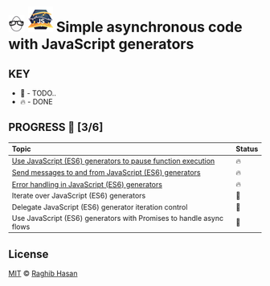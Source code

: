 # ![🥚 EH](./eH-logo.png) ![Generators](./generator-logo.png) Simple asynchronous code with JavaScript generators

## KEY
* 🚧 - TODO..
* 🔥 - DONE

## PROGRESS 🚀 [3/6]

|  Topic       |        Status     |
| :-------------  | :------------- |
| [Use JavaScript (ES6) generators to pause function execution](./practices/pause.js) |  🔥 | 
| [Send messages to and from JavaScript (ES6) generators](./practices/message.js) |  🔥 | 
| [Error handling in JavaScript (ES6) generators](./practices/error-handling.js) |  🔥 | 
| Iterate over JavaScript (ES6) generators |  🚧 | 
| Delegate JavaScript (ES6) generator iteration control |  🚧 | 
| Use JavaScript (ES6) generators with Promises to handle async flows |  🚧 | 


## License
[MIT](./license) © [Raghib Hasan](http://raghibm.com/)